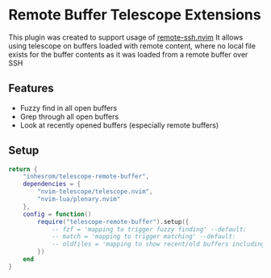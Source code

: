 # Remote Buffer Telescope Extensions
This plugin was created to support usage of [remote-ssh.nvim](https://github.com/inhesrom/remote-ssh.nvim)
It allows using telescope on buffers loaded with remote content, where no local file exists for the buffer contents as it was loaded from a remote buffer over SSH

## Features
- Fuzzy find in all open buffers
- Grep through all open buffers
- Look at recently opened buffers (especially remote buffers)

## Setup
```lua
return {
    "inhesrom/telescope-remote-buffer",
    dependencies = {
        "nvim-telescope/telescope.nvim",
        "nvim-lua/plenary.nvim"
    },
    config = function()
        require("telescope-remote-buffer").setup({
            -- fzf = 'mapping to trigger fuzzy finding' --default:
            -- match = 'mapping to trigger matching' --default:
            -- oldfiles = 'mapping to show recent/old buffers including buffers with remote content' --default:
        })
    end
}
```
